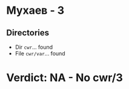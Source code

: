 # Мухаев - 3
## Directories
- Dir `cwr`... found
- File `cwr/var`... found
# Verdict: **NA** - No cwr/3
